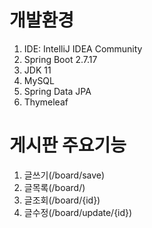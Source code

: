 # 개발환경
1. IDE: IntelliJ IDEA Community
2. Spring Boot 2.7.17
3. JDK 11
4. MySQL
5. Spring Data JPA
6. Thymeleaf

# 게시판 주요기능
1. 글쓰기(/board/save)
2. 글목록(/board/)
3. 글조회(/board/{id})
4. 글수정(/board/update/{id})
